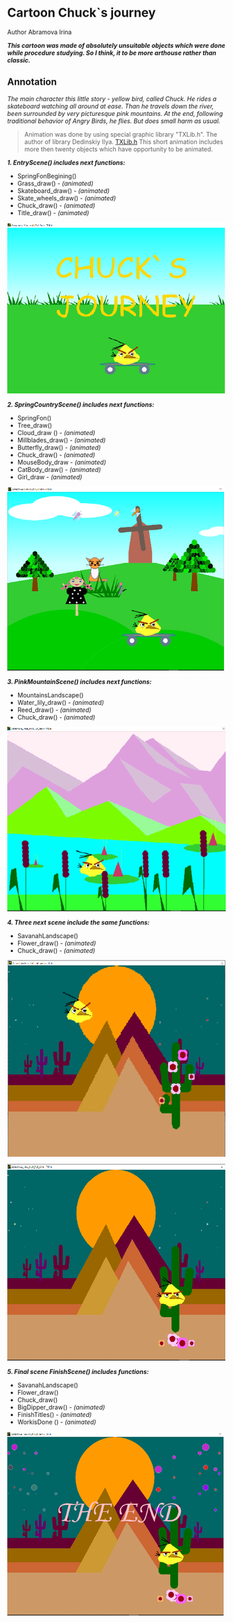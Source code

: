 # Cartoon Chuck`s journey
Author Abramova Irina

***This cartoon was made of absolutely unsuitable objects which were done while procedure studying.
So I think, it to be more arthouse rather than classic.***

## Annotation

*The main character this little story - yellow bird, called Chuck.
He rides a skateboard watching all around at ease.
Than he travels down the river, been surrounded by very picturesque pink mountains.
At the end, following traditional behavior of Angry Birds, he flies.
But does small  harm  as usual.*

>Animation  was done by using  special graphic library "TXLib.h".
>The author of library Dedinskiy Ilya. [TXLib.h](http://ded32.net.ru/)
 This short animation includes more then twenty objects which have opportunity to be animated.

***1. EntryScene() includes next functions:***
- SpringFonBegining()
- Grass_draw() - *(animated)*
- Skateboard_draw() - *(animated)*
- Skate_wheels_draw() - *(animated)*
- Chuck_draw() - *(animated)*
- Title_draw() - *(animated)*

![EntryScene](https://github.com/AbraCobra/Cartoon_Chuck_journey/blob/main/LibIraSDK/ReadmeScreenshoots/EntryScene.png)

***2. SpringCountryScene() includes next functions:***
- SpringFon()
- Tree_draw()
- Cloud_draw ()  - *(animated)*
- Millblades_draw() - *(animated)*
- Butterfly_draw()  - *(animated)*
- Chuck_draw() - *(animated)*
- MouseBody_draw - *(animated)*
- CatBody_draw() - *(animated)*
- Girl_draw - *(animated)*

![SpringCountryScene](https://github.com/AbraCobra/Cartoon_Chuck_journey/blob/main/LibIraSDK/ReadmeScreenshoots/SpringCountryScene.png)

***3. PinkMountainScene() includes next functions:***
- MountainsLandscape()
- Water_lily_draw() - *(animated)*  
- Reed_draw()   - *(animated)*
- Chuck_draw() - *(animated)*

![PinkMountainScene](https://github.com/AbraCobra/Cartoon_Chuck_journey/blob/main/LibIraSDK/ReadmeScreenshoots/PinkMountainScene.png)

***4. Three next scene include the same functions:***
- SavanahLandscape()
- Flower_draw()  - *(animated)*
- Chuck_draw()  - *(animated)*

![NightSavanahScene](https://github.com/AbraCobra/Cartoon_Chuck_journey/blob/main/LibIraSDK/ReadmeScreenshoots/NightSavanahScene.png)


![NightSavanahSceneEndFalling](https://github.com/AbraCobra/Cartoon_Chuck_journey/blob/main/LibIraSDK/ReadmeScreenshoots/NightSavanahSceneEndFalling.png)

***5. Final scene FinishScene()
includes functions:***
- SavanahLandscape()
- Flower_draw()
- Chuck_draw()
- BigDipper_draw() - *(animated)*
- FinishTitles() - *(animated)*
- WorkisDone () - *(animated)*

![FinishScene](https://github.com/AbraCobra/Cartoon_Chuck_journey/blob/main/LibIraSDK/ReadmeScreenshoots/FinalScene.png)

